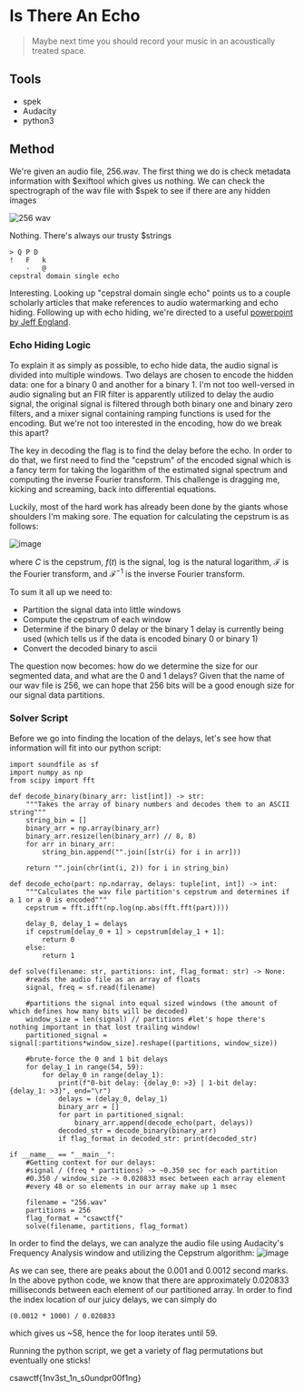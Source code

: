 # Is There An Echo
> Maybe next time you should record your music in an acoustically treated space.

## Tools
- spek
- Audacity
- python3

## Method
We're given an audio file, 256.wav. The first thing we do is check metadata information with $exiftool which gives us nothing. 
We can check the spectrograph of the wav file with $spek to see if there are any hidden images

![256 wav](https://github.com/user-attachments/assets/258fdd69-7e9d-4c4b-bd58-d230547852c0)

Nothing. There's always our trusty $strings
```shell
> Q P D 
!	F	k	
	-	@	
cepstral domain single echo
```

Interesting. Looking up "cepstral domain single echo" points us to a couple scholarly articles that make references to audio watermarking and echo hiding.
Following up with echo hiding, we're directed to a useful [powerpoint by Jeff England](https://www.ee.columbia.edu/~ywang/MSS/Project/Jeff_England_Audio_Steganography.ppt).

### Echo Hiding Logic

To explain it as simply as possible, to echo hide data, the audio signal is divided into multiple windows. Two delays are chosen to encode the hidden data: one for a binary 0 and another for a binary 1.
I'm not too well-versed in audio signaling but an FIR filter is apparently utilized to delay the audio signal, the original signal is filtered through both binary one and binary zero filters, and a mixer
signal containing ramping functions is used for the encoding. But we're not too interested in the encoding, how do we break this apart?

The key in decoding the flag is to find the delay before the echo. In order to do that, we first need to find the "cepstrum" of the encoded signal which is a fancy term for taking the logarithm of the
estimated signal spectrum and computing the inverse Fourier transform. This challenge is dragging me, kicking and screaming, back into differential equations. 

Luckily, most of the hard work has already been done by the giants whose shoulders I'm making sore. The equation for calculating the cepstrum is as follows:

![image](https://github.com/user-attachments/assets/24aa4815-2253-4bee-9a0f-0552309ab187)

where $C$ is the cepstrum, $f(t)$ is the signal, $\log$ is the natural logarithm, $\mathcal F$ is the Fourier transform, and $\mathcal F^{-1}$ is the inverse Fourier transform.

To sum it all up we need to:
- Partition the signal data into little windows
- Compute the cepstrum of each window
- Determine if the binary 0 delay or the binary 1 delay is currently being used (which tells us if the data is encoded binary 0 or binary 1)
- Convert the decoded binary to ascii

The question now becomes: how do we determine the size for our segmented data, and what are the 0 and 1 delays? 
Given that the name of our wav file is 256, we can hope that 256 bits will be a good enough size for our signal data partitions.

### Solver Script

Before we go into finding the location of the delays, let's see how that information will fit into our python script:

```python3
import soundfile as sf
import numpy as np
from scipy import fft

def decode_binary(binary_arr: list[int]) -> str:
    """Takes the array of binary numbers and decodes them to an ASCII string"""
    string_bin = []
    binary_arr = np.array(binary_arr)
    binary_arr.resize(len(binary_arr) // 8, 8)
    for arr in binary_arr:
        string_bin.append("".join([str(i) for i in arr]))

    return "".join(chr(int(i, 2)) for i in string_bin)

def decode_echo(part: np.ndarray, delays: tuple[int, int]) -> int:
    """Calculates the wav file partition's cepstrum and determines if a 1 or a 0 is encoded"""
    cepstrum = fft.ifft(np.log(np.abs(fft.fft(part))))

    delay_0, delay_1 = delays
    if cepstrum[delay_0 + 1] > cepstrum[delay_1 + 1]:
        return 0
    else:
        return 1

def solve(filename: str, partitions: int, flag_format: str) -> None:
    #reads the audio file as an array of floats
    signal, freq = sf.read(filename)

    #partitions the signal into equal sized windows (the amount of which defines how many bits will be decoded)
    window_size = len(signal) // partitions #let's hope there's nothing important in that lost trailing window!
    partitioned_signal = signal[:partitions*window_size].reshape((partitions, window_size))

    #brute-force the 0 and 1 bit delays
    for delay_1 in range(54, 59):
        for delay_0 in range(delay_1):
            print(f"0-bit delay: {delay_0: >3} | 1-bit delay: {delay_1: >3}", end="\r")
            delays = (delay_0, delay_1)
            binary_arr = []
            for part in partitioned_signal:
                binary_arr.append(decode_echo(part, delays))
            decoded_str = decode_binary(binary_arr)
            if flag_format in decoded_str: print(decoded_str)

if __name__ == "__main__":
    #Getting context for our delays:
    #signal / (freq * partitions) -> ~0.350 sec for each partition
    #0.350 / window_size -> 0.020833 msec between each array element
    #every 48 or so elements in our array make up 1 msec

    filename = "256.wav"
    partitions = 256
    flag_format = "csawctf{"
    solve(filename, partitions, flag_format)
```

In order to find the delays, we can analyze the audio file using Audacity's Frequency Analysis window and utilizing the Cepstrum algorithm:
![image](https://github.com/user-attachments/assets/0a12a42d-c851-490a-9acc-18e58f27106b)

As we can see, there are peaks about the 0.001 and 0.0012 second marks. 
In the above python code, we know that there are approximately 0.020833 milliseconds between each element of our partitioned array.
In order to find the index location of our juicy delays, we can simply do 

```shell
(0.0012 * 1000) / 0.020833
```

which gives us ~58, hence the for loop iterates until 59.

Running the python script, we get a variety of flag permutations but eventually one sticks!

csawctf{1nv3st_1n_s0undpr00f1ng}


